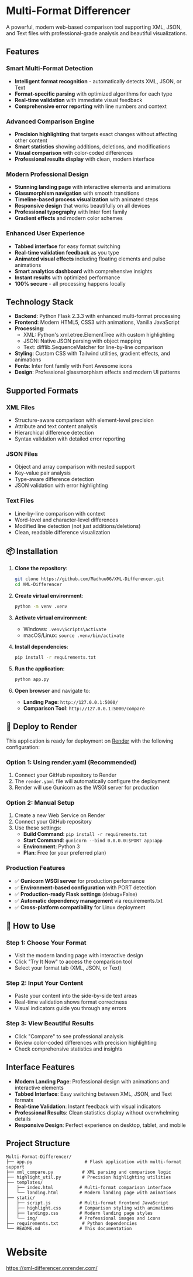 # Multi-Format Differencer

A powerful, modern web-based comparison tool supporting XML, JSON, and Text files with professional-grade analysis and beautiful visualizations.

## Features

###  Smart Multi-Format Detection
- **Intelligent format recognition** - automatically detects XML, JSON, or Text
- **Format-specific parsing** with optimized algorithms for each type
- **Real-time validation** with immediate visual feedback
- **Comprehensive error reporting** with line numbers and context

###  Advanced Comparison Engine
- **Precision highlighting** that targets exact changes without affecting other content
- **Smart statistics** showing additions, deletions, and modifications
- **Visual comparison** with color-coded differences
- **Professional results display** with clean, modern interface

###  Modern Professional Design
- **Stunning landing page** with interactive elements and animations
- **Glassmorphism navigation** with smooth transitions
- **Timeline-based process visualization** with animated steps
- **Responsive design** that works beautifully on all devices
- **Professional typography** with Inter font family
- **Gradient effects** and modern color schemes

###  Enhanced User Experience
- **Tabbed interface** for easy format switching
- **Real-time validation feedback** as you type
- **Animated visual effects** including floating elements and pulse animations
- **Smart analytics dashboard** with comprehensive insights
- **Instant results** with optimized performance
- **100% secure** - all processing happens locally

##  Technology Stack

- **Backend**: Python Flask 2.3.3 with enhanced multi-format processing
- **Frontend**: Modern HTML5, CSS3 with animations, Vanilla JavaScript
- **Processing**: 
  - XML: Python's xml.etree.ElementTree with custom highlighting
  - JSON: Native JSON parsing with object mapping
  - Text: difflib.SequenceMatcher for line-by-line comparison
- **Styling**: Custom CSS with Tailwind utilities, gradient effects, and animations
- **Fonts**: Inter font family with Font Awesome icons
- **Design**: Professional glassmorphism effects and modern UI patterns

##  Supported Formats

### XML Files
- Structure-aware comparison with element-level precision
- Attribute and text content analysis
- Hierarchical difference detection
- Syntax validation with detailed error reporting

### JSON Files  
- Object and array comparison with nested support
- Key-value pair analysis
- Type-aware difference detection
- JSON validation with error highlighting

### Text Files
- Line-by-line comparison with context
- Word-level and character-level differences
- Modified line detection (not just additions/deletions)
- Clean, readable difference visualization

## 📦 Installation

1. **Clone the repository**:
   ```bash
   git clone https://github.com/Madhuu06/XML-Differencer.git
   cd XML-Differencer
   ```

2. **Create virtual environment**:
   ```bash
   python -m venv .venv
   ```

3. **Activate virtual environment**:
   - Windows: `.venv\Scripts\activate`
   - macOS/Linux: `source .venv/bin/activate`

4. **Install dependencies**:
   ```bash
   pip install -r requirements.txt
   ```

5. **Run the application**:
   ```bash
   python app.py
   ```

6. **Open browser** and navigate to:
   - **Landing Page**: `http://127.0.0.1:5000/`
   - **Comparison Tool**: `http://127.0.0.1:5000/compare`

## 🚀 Deploy to Render

This application is ready for deployment on [Render](https://render.com) with the following configuration:

### Option 1: Using render.yaml (Recommended)
1. Connect your GitHub repository to Render
2. The `render.yaml` file will automatically configure the deployment
3. Render will use Gunicorn as the WSGI server for production

### Option 2: Manual Setup
1. Create a new Web Service on Render
2. Connect your GitHub repository
3. Use these settings:
   - **Build Command**: `pip install -r requirements.txt`
   - **Start Command**: `gunicorn --bind 0.0.0.0:$PORT app:app`
   - **Environment**: Python 3
   - **Plan**: Free (or your preferred plan)

### Production Features
- ✅ **Gunicorn WSGI server** for production performance
- ✅ **Environment-based configuration** with PORT detection
- ✅ **Production-ready Flask settings** (debug=False)
- ✅ **Automatic dependency management** via requirements.txt
- ✅ **Cross-platform compatibility** for Linux deployment

## 🎯 How to Use

### Step 1: Choose Your Format
- Visit the modern landing page with interactive design
- Click "Try It Now" to access the comparison tool
- Select your format tab (XML, JSON, or Text)

### Step 2: Input Your Content
- Paste your content into the side-by-side text areas
- Real-time validation shows format correctness
- Visual indicators guide you through any errors

### Step 3: View Beautiful Results
- Click "Compare" to see professional analysis
- Review color-coded differences with precision highlighting
- Check comprehensive statistics and insights

##  Interface Features

- **Modern Landing Page**: Professional design with animations and interactive elements
- **Tabbed Interface**: Easy switching between XML, JSON, and Text formats
- **Real-time Validation**: Instant feedback with visual indicators
- **Professional Results**: Clean statistics display without overwhelming details
- **Responsive Design**: Perfect experience on desktop, tablet, and mobile

## Project Structure

```
Multi-Format-Differencer/
├── app.py                    # Flask application with multi-format support
├── xml_compare.py           # XML parsing and comparison logic
├── highlight_util.py        # Precision highlighting utilities
├── templates/
│   ├── index.html          # Multi-format comparison interface
│   └── landing.html        # Modern landing page with animations
├── static/
│   ├── script.js           # Multi-format frontend JavaScript
│   ├── highlight.css       # Comparison styling with animations
│   ├── landingp.css        # Modern landing page styles
│   └── img/                # Professional images and icons
├── requirements.txt         # Python dependencies
└── README.md               # This documentation
```

# Website


https://xml-differencer.onrender.com/

